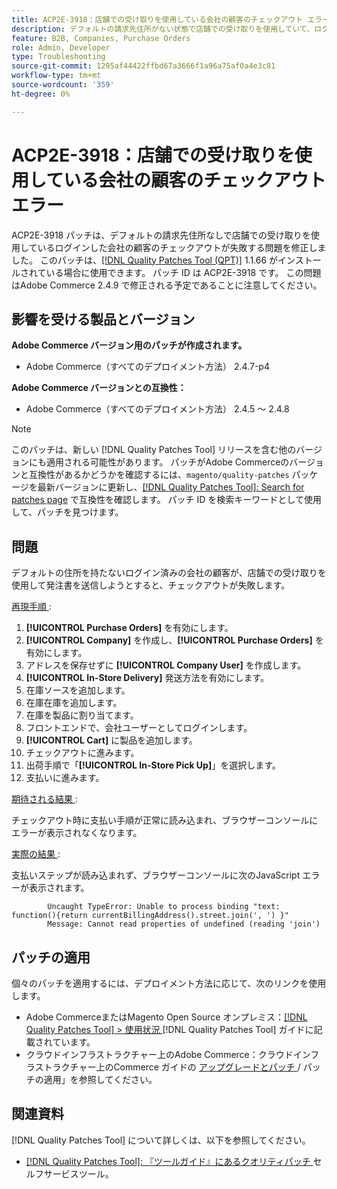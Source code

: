 ```yaml
---
title: ACP2E-3918：店舗での受け取りを使用している会社の顧客のチェックアウト エラー
description: デフォルトの請求先住所がない状態で店舗での受け取りを使用していて、ログインしている会社のお客様のチェックアウトが失敗するAdobe Commerceの問題を修正するために、ACP2E-3918 パッチを適用します。
feature: B2B, Companies, Purchase Orders
role: Admin, Developer
type: Troubleshooting
source-git-commit: 1295af44422ffbd67a3666f1a96a75af0a4e3c81
workflow-type: tm+mt
source-wordcount: '359'
ht-degree: 0%

---
```



# ACP2E-3918：店舗での受け取りを使用している会社の顧客のチェックアウト エラー

ACP2E-3918 パッチは、デフォルトの請求先住所なしで店舗での受け取りを使用しているログインした会社の顧客のチェックアウトが失敗する問題を修正しました。 このパッチは、[[!DNL Quality Patches Tool (QPT)]](/help/tools/quality-patches-tool/quality-patches-tool-to-self-serve-quality-patches.md) 1.1.66 がインストールされている場合に使用できます。 パッチ ID は ACP2E-3918 です。 この問題はAdobe Commerce 2.4.9 で修正される予定であることに注意してください。

## 影響を受ける製品とバージョン

**Adobe Commerce バージョン用のパッチが作成されます。**

* Adobe Commerce（すべてのデプロイメント方法） 2.4.7-p4

**Adobe Commerce バージョンとの互換性：**

* Adobe Commerce（すべてのデプロイメント方法） 2.4.5 ～ 2.4.8

>[!NOTE]
>
>このパッチは、新しい [!DNL Quality Patches Tool] リリースを含む他のバージョンにも適用される可能性があります。 パッチがAdobe Commerceのバージョンと互換性があるかどうかを確認するには、`magento/quality-patches` パッケージを最新バージョンに更新し、[[!DNL Quality Patches Tool]: Search for patches page](https://experienceleague.adobe.com/tools/commerce-quality-patches/index.html) で互換性を確認します。 パッチ ID を検索キーワードとして使用して、パッチを見つけます。

## 問題

デフォルトの住所を持たないログイン済みの会社の顧客が、店舗での受け取りを使用して発注書を送信しようとすると、チェックアウトが失敗します。

<u> 再現手順 </u>:

1. **[!UICONTROL Purchase Orders]** を有効にします。
1. **[!UICONTROL Company]** を作成し、**[!UICONTROL Purchase Orders]** を有効にします。
1. アドレスを保存せずに **[!UICONTROL Company User]** を作成します。
1. **[!UICONTROL In-Store Delivery]** 発送方法を有効にします。
1. 在庫ソースを追加します。
1. 在庫在庫を追加します。
1. 在庫を製品に割り当てます。
1. フロントエンドで、会社ユーザーとしてログインします。
1. **[!UICONTROL Cart]** に製品を追加します。
1. チェックアウトに進みます。
1. 出荷手順で「**[!UICONTROL In-Store Pick Up]**」を選択します。
1. 支払いに進みます。

<u> 期待される結果 </u>:

チェックアウト時に支払い手順が正常に読み込まれ、ブラウザーコンソールにエラーが表示されなくなります。

<u> 実際の結果 </u>:

支払いステップが読み込まれず、ブラウザーコンソールに次のJavaScript エラーが表示されます。

```
        Uncaught TypeError: Unable to process binding "text: function(){return currentBillingAddress().street.join(', ') }"
        Message: Cannot read properties of undefined (reading 'join')
```

## パッチの適用

個々のパッチを適用するには、デプロイメント方法に応じて、次のリンクを使用します。

* Adobe CommerceまたはMagento Open Source オンプレミス：[[!DNL Quality Patches Tool] > 使用状況 ](/help/tools/quality-patches-tool/usage.md) [!DNL Quality Patches Tool] ガイドに記載されています。
* クラウドインフラストラクチャー上のAdobe Commerce：クラウドインフラストラクチャー上のCommerce ガイドの [ アップグレードとパッチ ](https://experienceleague.adobe.com/docs/commerce-cloud-service/user-guide/develop/upgrade/apply-patches.html)/ パッチの適用」を参照してください。

## 関連資料

[!DNL Quality Patches Tool] について詳しくは、以下を参照してください。

* [[!DNL Quality Patches Tool]: 『ツールガイド』にあるクオリティパッチ ](/help/tools/quality-patches-tool/quality-patches-tool-to-self-serve-quality-patches.md) セルフサービスツール。
